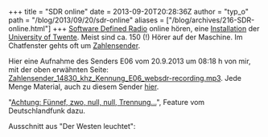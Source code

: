 +++
title = "SDR online"
date = 2013-09-20T20:28:36Z
author = "typ_o"
path = "/blog/2013/09/20/sdr-online"
aliases = ["/blog/archives/216-SDR-online.html"]
+++
[Software Defined
Radio](https://de.wikipedia.org/wiki/Software_Defined_Radio) online
hören, eine [Installation](https://websdr.ewi.utwente.nl:8901/) der
[University of Twente](https://www.utwente.nl/). Meist sind ca. 150 (!)
Hörer auf der Maschine. Im Chatfenster gehts oft um
[Zahlensender](https://de.wikipedia.org/wiki/Zahlensender).

Hier eine Aufnahme des Senders E06 vom 20.9.2013 um 08:18 h von mir, mit
der oben erwähnten Seite:
[Zahlensender\_14830\_khz\_Kennung\_E06\_websdr-recording.mp3](/media/Zahlensender_14830_khz_Kennung_E06_websdr-recording.mp3 "Zahlensender_14830_khz_Kennung_E06_websdr-recording.mp3").
Jede Menge Material, auch zu diesem Sender
[hier](https://www.simonmason.karoo.net/page30.html).

"[Achtung: Fünnef, zwo, null, null,
Trennung...](https://www.swldxer.co.uk/dlf.wma)", Feature vom
Deutschlandfunk dazu.

Ausschnitt aus "Der Westen leuchtet":
